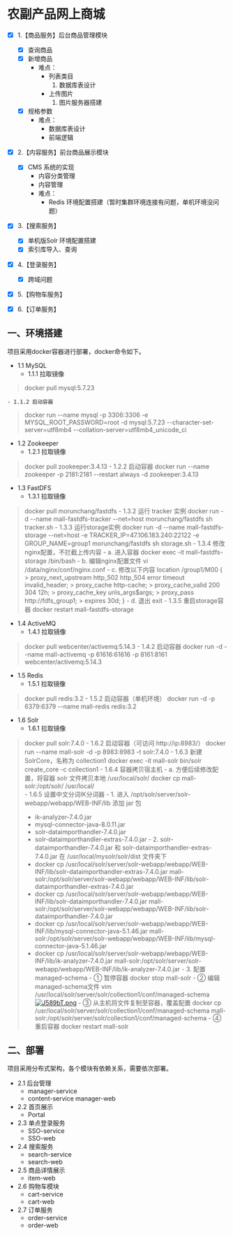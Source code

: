 # 农副产品网上商城
- [x] 1.【商品服务】后台商品管理模块
  - [x] 查询商品
  - [x] 新增商品
    * 难点：  
      * 列表类目  
        1. 数据库表设计  
      * 上传图片
        1. 图片服务器搭建
  - [x] 规格参数
      * 难点：
        * 数据库表设计
        * 前端逻辑
- [x] 2.【内容服务】前台商品展示模块
  - [x] CMS 系统的实现
    - 内容分类管理
    - 内容管理
    - 难点：
      - Redis 环境配置搭建（暂时集群环境连接有问题，单机环境没问题）
- [x] 3.【搜索服务】
  - [x] 单机版Solr 环境配置搭建
  - [x] 索引库导入、查询
- [x] 4.【登录服务】
  - [x] 跨域问题
- [x] 5.【购物车服务】
- [x] 6.【订单服务】


## 一、环境搭建
项目采用docker容器进行部署，docker命令如下。

- 1.1 MySQL
	- 1.1.1 拉取镜像	
> docker pull mysql:5.7.23

	- 1.1.2 启动容器
> docker run --name mysql -p 3306:3306 -e MYSQL_ROOT_PASSWORD=root -d mysql:5.7.23 --character-set-server=utf8mb4 --collation-server=utf8mb4_unicode_ci
                                                                     
- 1.2 Zookeeper
	- 1.2.1 拉取镜像
> docker pull zookeeper:3.4.13
	- 1.2.2 启动容器
> docker run --name zookeeper -p 2181:2181 --restart always -d zookeeper:3.4.13
                                                                     
- 1.3 FastDFS
	- 1.3.1 拉取镜像
> docker pull morunchang/fastdfs
	- 1.3.2 运行 tracker 实例
> docker run -d --name mall-fastdfs-tracker --net=host morunchang/fastdfs sh tracker.sh
	- 1.3.3 运行storage实例
> docker run -d --name mall-fastdfs-storage --net=host -e TRACKER_IP=47.106.183.240:22122 -e GROUP_NAME=group1 morunchang/fastdfs sh storage.sh
	- 1.3.4 修改nginx配置，不拦截上传内容
		- a. 进入容器
> docker exec -it mall-fastdfs-storage /bin/bash
		- b. 编辑nginx配置文件
> vi /data/nginx/conf/nginx.conf
		- c. 修改以下内容
 > location /group1/M00 {
     > proxy_next_upstream http_502 http_504 error timeout invalid_header;
     > proxy_cache http-cache;
     > proxy_cache_valid 200 304 12h;
     > proxy_cache_key $uri$is_args$args;
     > proxy_pass http://fdfs_group1;
     > expires 30d;
 > }
		- d. 退出
> exit
	- 1.3.5 重启storage容器
> docker restart mall-fastdfs-storage   
                                        
- 1.4 ActiveMQ
	- 1.4.1 拉取镜像
> docker pull webcenter/activemq:5.14.3
	- 1.4.2 启动容器
> docker run -d --name mall-activemq -p 61616:61616 -p 8161:8161 webcenter/activemq:5.14.3
                                                                    
- 1.5 Redis 
	- 1.5.1 拉取镜像
> docker pull redis:3.2
	- 1.5.2 启动容器（单机环境）
> docker run -d -p 6379:6379 --name mall-redis redis:3.2
                                                                     
- 1.6 Solr
	- 1.6.1 拉取镜像
> docker pull solr:7.4.0
	- 1.6.2 启动容器（可访问 http://ip:8983/）
> docker run --name mall-solr -d -p 8983:8983 -t solr:7.4.0
	- 1.6.3 新建 SolrCore，名称为 collection1
> docker exec -it mall-solr bin/solr create_core -c collection1
	- 1.6.4 容器拷贝宿主机
		- a. 方便后续修改配置，将容器 solr 文件拷贝本地 /usr/local/solr/
> docker cp mall-solr:/opt/solr/ /usr/local/                    
	- 1.6.5 设置中文分词IK分词器
		- 1. 进入 /opt/solr/server/solr-webapp/webapp/WEB-INF/lib 添加 jar 包
> - ik-analyzer-7.4.0.jar
> - mysql-connector-java-8.0.11.jar
> - solr-dataimporthandler-7.4.0.jar
> - solr-dataimporthandler-extras-7.4.0.jar
		- 2. solr-dataimporthandler-7.4.0.jar 和 solr-dataimporthandler-extras-7.4.0.jar 在 /usr/local/mysolr/solr/dist 文件夹下
> - docker cp /usr/local/solr/server/solr-webapp/webapp/WEB-INF/lib/solr-dataimporthandler-extras-7.4.0.jar mall-solr:/opt/solr/server/solr-webapp/webapp/WEB-INF/lib/solr-dataimporthandler-extras-7.4.0.jar
> - docker cp /usr/local/solr/server/solr-webapp/webapp/WEB-INF/lib/solr-dataimporthandler-7.4.0.jar mall-solr:/opt/solr/server/solr-webapp/webapp/WEB-INF/lib/solr-dataimporthandler-7.4.0.jar
> - docker cp  /usr/local/solr/server/solr-webapp/webapp/WEB-INF/lib/mysql-connector-java-5.1.46.jar  mall-solr:/opt/solr/server/solr-webapp/webapp/WEB-INF/lib/mysql-connector-java-5.1.46.jar
> - docker cp /usr/local/solr/server/solr-webapp/webapp/WEB-INF/lib/ik-analyzer-7.4.0.jar mall-solr:/opt/solr/server/solr-webapp/webapp/WEB-INF/lib/ik-analyzer-7.4.0.jar
		- 3. 配置managed-schema
			- ① 暂停容器
> docker stop mall-solr
			- ② 编辑managed-schema文件
> vim /usr/local/solr/server/solr/collection1/conf/managed-schema
[![J589bT.png](https://s1.ax1x.com/2020/04/28/J589bT.png)](https://imgchr.com/i/J589bT)
			- ③ 从主机将文件复制至容器，覆盖配置
> docker cp /usr/local/solr/server/solr/collection1/conf/managed-schema mall-solr:/opt/solr/server/solr/collection1/conf/managed-schema
			- ④ 重启容器
> docker restart mall-solr

 
## 二、部署
项目采用分布式架构，各个模块有依赖关系，需要依次部署。

- 2.1 后台管理
	- manager-service
	- content-service
manager-web
- 2.2 首页展示
	- Portal
- 2.3 单点登录服务
	- SSO-service
	- SSO-web
- 2.4 搜索服务
	- search-service
	- search-web
- 2.5 商品详情展示
	- item-web
- 2.6 购物车模块
	- cart-service
	- cart-web
- 2.7 订单服务
	- order-service
	- order-web

